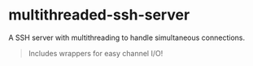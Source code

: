 # multithreaded-ssh-server
A SSH server with multithreading to handle simultaneous connections.
> Includes wrappers for easy channel I/O!
